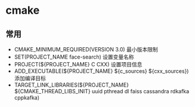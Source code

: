 # cmake

## 常用

- CMAKE_MINIMUM_REQUIRED(VERSION 3.0)   最小版本限制
- SET(PROJECT_NAME face-search)         设置变量名称
- PROJECT(${PROJECT_NAME} C CXX)        设置项目信息
- ADD_EXECUTABLE(${PROJECT_NAME} ${c_sources} ${cxx_sources})    添加编译目标
- TARGET_LINK_LIBRARIES(${PROJECT_NAME} ${CMAKE_THREAD_LIBS_INIT} uuid pthread dl faiss cassandra rdkafka cppkafka)   



